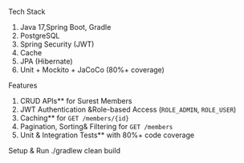 Tech Stack
1.	Java 17,Spring Boot, Gradle
2.	PostgreSQL
3.	Spring Security (JWT)
4.	Cache
5.	JPA (Hibernate)
6.	Unit + Mockito + JaCoCo (80%+ coverage)

 Features
1.	CRUD APIs** for Surest Members  
2.	JWT Authentication &Role-based Access (`ROLE_ADMIN`, `ROLE_USER`)  
3.	Caching** for `GET /members/{id}`  
4.	Pagination, Sorting& Filtering for `GET /members`  
5.	Unit & Integration Tests** with 80%+ code coverage  

Setup & Run
./gradlew clean build


